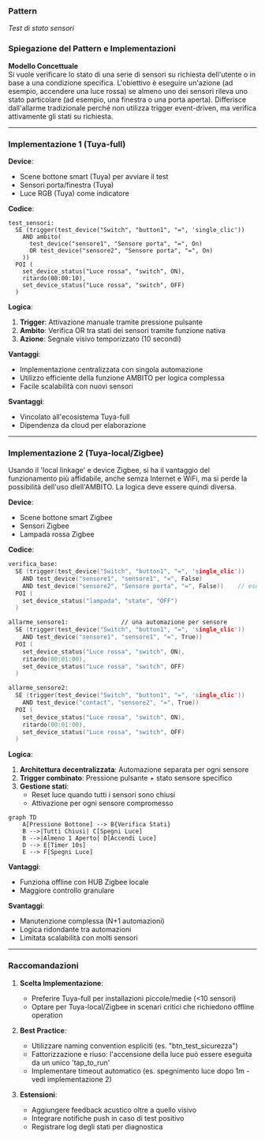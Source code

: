 ### Pattern  
_Test di stato sensori_  

### Spiegazione del Pattern e Implementazioni  

**Modello Concettuale**  
Si vuole verificare lo stato di una serie di sensori su richiesta dell'utente o in base a una condizione specifica. L'obiettivo è eseguire un'azione (ad esempio, accendere una luce rossa) se almeno uno dei sensori rileva uno stato particolare (ad esempio, una finestra o una porta aperta). Differisce dall'allarme tradizionale perché non utilizza trigger event-driven, ma verifica attivamente gli stati su richiesta.

---

### Implementazione 1 (Tuya-full)  

**Device**:  
- Scene bottone smart (Tuya) per avviare il test  
- Sensori porta/finestra (Tuya)  
- Luce RGB (Tuya) come indicatore  

**Codice**:  
```
test_sensori:
  SE (trigger(test_device("Switch", "button1", "=", 'single_clic')) 
    AND ambito(
      test_device("sensore1", "Sensore porta", "=", On) 
      OR test_device("sensore2", "Sensore porta", "=", On)
    ))
  POI (
    set_device_status("Luce rossa", "switch", ON),
    ritardo(00:00:10),
    set_device_status("Luce rossa", "switch", OFF)
  )
```

**Logica**:  
1. **Trigger**: Attivazione manuale tramite pressione pulsante  
2. **Ambito**: Verifica OR tra stati dei sensori tramite funzione nativa  
3. **Azione**: Segnale visivo temporizzato (10 secondi)  

**Vantaggi**:  
- Implementazione centralizzata con singola automazione  
- Utilizzo efficiente della funzione AMBITO per logica complessa  
- Facile scalabilità con nuovi sensori  

**Svantaggi**:  
- Vincolato all'ecosistema Tuya-full  
- Dipendenza da cloud per elaborazione  

---

### Implementazione 2 (Tuya-local/Zigbee) 

Usando il 'local linkage' e device Zigbee, si ha il vantaggio del funzionamento più affidabile, anche semza Internet e WiFi, ma si perde la possibilità dell'uso dlell'AMBITO. La logica deve essere quindi diversa. 

**Device**:  
- Scene bottone smart Zigbee 
- Sensori Zigbee   
- Lampada rossa Zigbee 

**Codice**:  
```l
verifica_base:
  SE (trigger(test_device("Switch", "button1", "=", 'single_clic'))
    AND test_device("sensore1", "sensore1", "=", False)
    AND test_device("sensore2", "Sensore porta", "=", False))    // esempio: 2 sensori
  POI (
    set_device_status("lampada", "state", "OFF")
  )

allarme_sensore1:               // una automazione per sensore
  SE (trigger(test_device("Switch", "button1", "=", 'single_clic'))
    AND test_device("sensore1", "sensore1", "=", True))
  POI (
    set_device_status("Luce rossa", "switch", ON),
    ritardo(00:01:00),
    set_device_status("Luce rossa", "switch", OFF)
  )

allarme_sensore2:
  SE (trigger(test_device("Switch", "button1", "=", 'single_clic'))
    AND test_device("contact", "sensore2", "=", True))
  POI (
    set_device_status("Luce rossa", "switch", ON),
    ritardo(00:01:00),
    set_device_status("Luce rossa", "switch", OFF)
  )
```

**Logica**:  
1. **Architettura decentralizzata**: Automazione separata per ogni sensore  
2. **Trigger combinato**: Pressione pulsante + stato sensore specifico  
3. **Gestione stati**:  
   - Reset luce quando tutti i sensori sono chiusi  
   - Attivazione per ogni sensore compromesso

```mermaid
graph TD
    A[Pressione Bottone] --> B{Verifica Stati}
    B -->|Tutti Chiusi| C[Spegni Luce]
    B -->|Almeno 1 Aperto| D[Accendi Luce]
    D --> E[Timer 10s]
    E --> F[Spegni Luce]
```

**Vantaggi**:  
- Funziona offline con HUB Zigbee locale  
- Maggiore controllo granulare

**Svantaggi**:  
- Manutenzione complessa (N+1 automazioni)  
- Logica ridondante tra automazioni  
- Limitata scalabilità con molti sensori  

---

### Raccomandazioni  

1. **Scelta Implementazione**:  
   - Preferire Tuya-full per installazioni piccole/medie (<10 sensori)  
   - Optare per Tuya-local/Zigbee in scenari critici che richiedono offline operation  

2. **Best Practice**:  
   - Utilizzare naming convention espliciti (es. "btn_test_sicurezza")  
   - Fattorizzazione e riuso: l'accensione della luce può essere eseguita da un unico 'tap_to_run'
   - Implementare timeout automatico (es. spegnimento luce dopo 1m - vedi implementazione 2)  

3. **Estensioni**:  
   - Aggiungere feedback acustico oltre a quello visivo  
   - Integrare notifiche push in caso di test positivo  
   - Registrare log degli stati per diagnostica  


